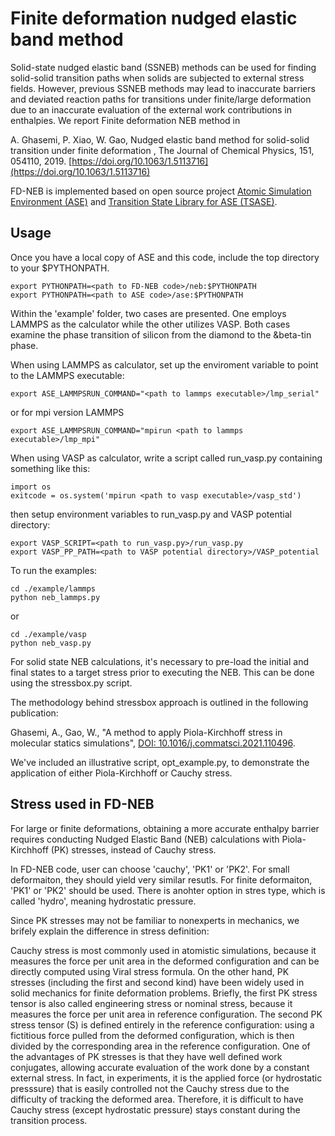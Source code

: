 # Finite deformation nudged elastic band method


Solid-state nudged elastic band (SSNEB) methods can be used for finding solid-solid transition paths when solids are subjected to external stress fields. However, previous SSNEB methods may lead to inaccurate barriers and deviated reaction paths for transitions under finite/large deformation due to an inaccurate evaluation of the external work contributions in enthalpies. We report Finite deformation NEB method in 

A. Ghasemi, P. Xiao, W. Gao, Nudged elastic band method for solid-solid transition under finite deformation , The Journal of Chemical Physics, 151, 054110, 2019. [https://doi.org/10.1063/1.5113716](https://doi.org/10.1063/1.5113716)

FD-NEB is implemented based on open source project [Atomic Simulation Environment (ASE)](https://wiki.fysik.dtu.dk/ase/index.html) and [Transition State Library for ASE (TSASE)](https://theory.cm.utexas.edu/tsase/).


## Usage



Once you have a local copy of ASE and this code, include the top directory to your $PYTHONPATH.
```
export PYTHONPATH=<path to FD-NEB code>/neb:$PYTHONPATH
export PYTHONPATH=<path to ASE code>/ase:$PYTHONPATH
```

Within the 'example' folder, two cases are presented. One employs LAMMPS as the calculator while the other utilizes VASP. Both cases examine the phase transition of silicon from the diamond to the &beta-tin phase.

When using LAMMPS as calculator, set up the enviroment variable to point to the LAMMPS executable:
```
export ASE_LAMMPSRUN_COMMAND="<path to lammps executable>/lmp_serial"
```
or for mpi version LAMMPS
```
export ASE_LAMMPSRUN_COMMAND="mpirun <path to lammps executable>/lmp_mpi"
```

When using VASP as calculator, write a script called run_vasp.py containing something like this:
```
import os
exitcode = os.system('mpirun <path to vasp executable>/vasp_std')
```

then setup environment variables to run_vasp.py and VASP potential directory:

```
export VASP_SCRIPT=<path to run_vasp.py>/run_vasp.py
export VASP_PP_PATH=<path to VASP potential directory>/VASP_potential
```

To run the examples:

```
cd ./example/lammps
python neb_lammps.py
```
or 
```
cd ./example/vasp
python neb_vasp.py
```

For solid state NEB calculations, it's necessary to pre-load the initial and final states to a target stress prior to executing the NEB. This can be done using the stressbox.py script.

The methodology behind stressbox approach is outlined in the following publication:

Ghasemi, A., Gao, W., "A method to apply Piola-Kirchhoff stress in molecular statics simulations", [DOI: 10.1016/j.commatsci.2021.110496](https://doi.org/10.1016/j.commatsci.2021.110496).

We've included an illustrative script, opt_example.py, to demonstrate the application of either Piola-Kirchhoff or Cauchy stress.


## Stress used in FD-NEB

For large or finite deformations, obtaining a more accurate enthalpy barrier requires conducting Nudged Elastic Band (NEB) calculations with Piola-Kirchhoff (PK) stresses, instead of Cauchy stress.  

In FD-NEB code, user can choose 'cauchy', 'PK1' or 'PK2'. For small deformaiton, they should yield very similar resutls. For finite deformaiton, 'PK1' or 'PK2' should be used. There is anohter option in stres type, which is called 'hydro', meaning hydrostatic pressure. 

Since PK stresses may not be familiar to nonexperts in mechanics, we brifely explain the difference in stress definition:  

Cauchy stress is most commonly used in atomistic simulations, because it measures the force per unit area in the deformed configuration and can be directly computed using Viral stress formula. On the other hand, PK stresses (including the first and second kind) have been widely used in solid mechanics for finite deformation problems. Briefly, the first PK stress tensor is also called engineering stress or nominal stress, because it measures the force per unit area in reference configuration. The second PK stress tensor (S) is defined entirely in the reference configuration: using a fictitious force pulled from the deformed configuration, which is then divided by the corresponding area in the reference configuration. One of the advantages of PK stresses is that they have well defined work conjugates, allowing accurate evaluation of the work done by a constant external stress. In fact, in experiments, it is the applied force (or hydrostatic presssure) that is easily controlled not the Cauchy stress due to the difficulty of tracking the deformed area. Therefore, it is difficult to have Cauchy stress (except hydrostatic pressure) stays constant during the transition process.


